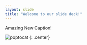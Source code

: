 ```yaml
---
layout: slide
title: "Welcome to our slide deck!"
---
```


Amazing New Caption!

![poptocat](https://octodex.github.com/images/poptocat.png)
{: .center}
